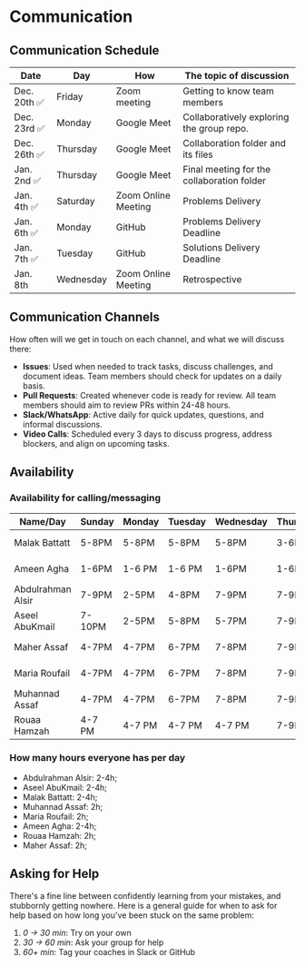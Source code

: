 # Communication

## Communication Schedule

| Date | Day | How  | The topic of discussion |
|-----------|------------|------|--------------|
| Dec. 20th ✅ | Friday | Zoom meeting | Getting to know team members |
| Dec. 23rd ✅ | Monday | Google Meet | Collaboratively exploring the group repo.|
| Dec. 26th ✅ | Thursday | Google Meet |Collaboration folder and its files|
| Jan. 2nd ✅ | Thursday | Google Meet | Final meeting for the collaboration folder|
| Jan. 4th ✅ | Saturday | Zoom Online Meeting | Problems Delivery |
| Jan. 6th ✅| Monday   | GitHub | Problems Delivery Deadline |
| Jan. 7th ✅| Tuesday  | GitHub | Solutions Delivery Deadline |
| Jan. 8th | Wednesday| Zoom Online Meeting | Retrospective |

## Communication Channels

How often will we get in touch on each channel, and what we will discuss there:

- **Issues**:  Used when needed to track tasks, discuss challenges, and document ideas.
 Team members should check for updates on a daily basis.
- **Pull Requests**: Created whenever code is ready for review. All team members
 should aim to review PRs within 24-48 hours.
- **Slack/WhatsApp**: Active daily for quick updates, questions, and informal discussions.
- **Video Calls**: Scheduled every 3 days to discuss progress, address blockers,
 and align on upcoming tasks.

## Availability

### Availability for calling/messaging

| Name/Day         | Sunday | Monday | Tuesday | Wednesday| Thursday| Friday| Saturday|
|--------------    |--------|--------|---------|----------|---------|-------|---------|
| Malak Battatt    | 5-8PM  | 5-8PM  | 5-8PM   | 5-8PM    |3-6PM    | 2-4PM | 2-5PM   |
| Ameen Agha       | 1-6PM | 1-6 PM  | 1-6 PM  | 1-6PM    |1-6PM    | 1-6PM | 1-6PM   |
| Abdulrahman Alsir| 7-9PM  | 2-5PM  | 4-8PM   | 7-9PM    | 7-9PM   | 6-8PM | 6-8PM   |
| Aseel AbuKmail   | 7-10PM | 2-5PM  | 5-8PM   | 5-7PM    | 7-9PM   | 6-10PM| 6-8PM   |
| Maher Assaf      | 4-7PM  | 4-7PM  | 6-7PM   | 7-8PM    | 7-9PM   | 6-8PM | 6-8PM   |
| Maria Roufail    | 4-7PM  | 4-7PM  | 6-7PM   | 7-8PM    | 7-9PM   | 6-8PM | 6-8PM   |
| Muhannad Assaf   | 4-7PM  | 4-7PM  | 6-7PM   | 7-8PM    | 7-9PM   | 6-8PM | 6-8PM   |
| Rouaa Hamzah     | 4-7 PM | 4-7 PM | 4-7 PM  | 4-7 PM   | 7-9PM   |7-9PM  | 7-9PM   |

### How many hours everyone has per day

- Abdulrahman Alsir: 2-4h;
- Aseel AbuKmail: 2-4h;
- Malak Battatt: 2-4h;
- Muhannad Assaf: 2h;
- Maria Roufail: 2h;
- Ameen Agha: 2-4h;
- Rouaa Hamzah: 2h;
- Maher Assaf: 2h;


## Asking for Help

There's a fine line between confidently learning from your mistakes, and
stubbornly getting nowhere. Here is a general guide for when to ask for help
based on how long you've been stuck on the same problem:

1. _0 -> 30 min_: Try on your own
2. _30 -> 60 min_: Ask your group for help
3. _60+ min_: Tag your coaches in Slack or GitHub
